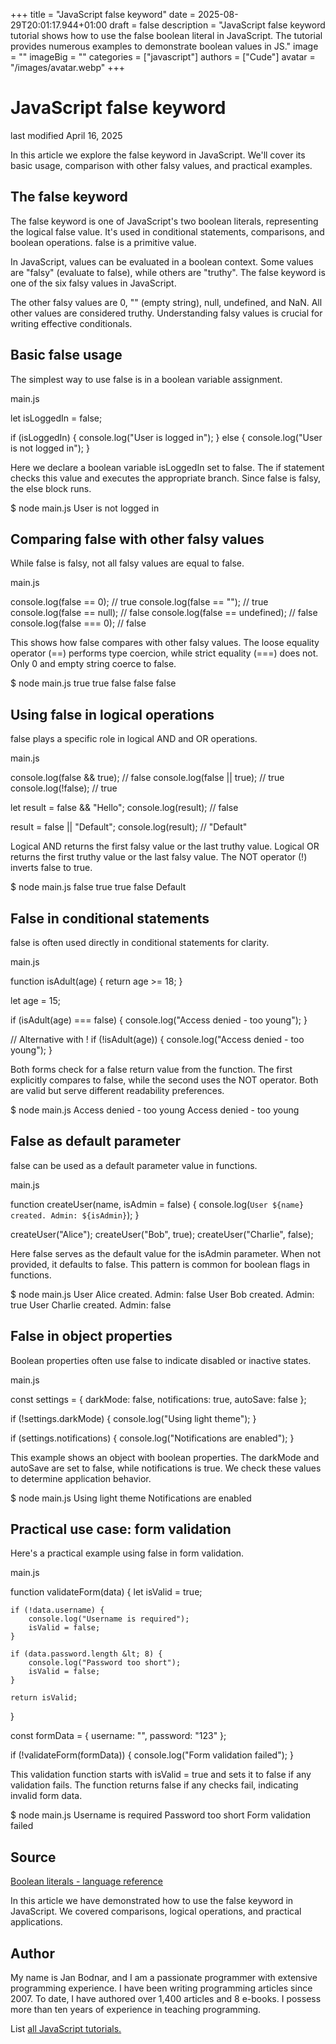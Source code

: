 +++
title = "JavaScript false keyword"
date = 2025-08-29T20:01:17.944+01:00
draft = false
description = "JavaScript false keyword tutorial shows how to use the false boolean literal in JavaScript. The tutorial provides numerous examples to demonstrate boolean values in JS."
image = ""
imageBig = ""
categories = ["javascript"]
authors = ["Cude"]
avatar = "/images/avatar.webp"
+++

# JavaScript false keyword

last modified April 16, 2025

In this article we explore the false keyword in JavaScript.
We'll cover its basic usage, comparison with other falsy values, and practical
examples.

## The false keyword

The false keyword is one of JavaScript's two boolean literals,
representing the logical false value. It's used in conditional statements,
comparisons, and boolean operations. false is a primitive value.

In JavaScript, values can be evaluated in a boolean context. Some values are
"falsy" (evaluate to false), while others are "truthy". The false
keyword is one of the six falsy values in JavaScript.

The other falsy values are 0, "" (empty string),
null, undefined, and NaN. All other values
are considered truthy. Understanding falsy values is crucial for writing
effective conditionals.

## Basic false usage

The simplest way to use false is in a boolean variable assignment.

main.js
  

let isLoggedIn = false;

if (isLoggedIn) {
    console.log("User is logged in");
} else {
    console.log("User is not logged in");
}

Here we declare a boolean variable isLoggedIn set to false.
The if statement checks this value and executes the appropriate branch. Since
false is falsy, the else block runs.

$ node main.js
User is not logged in

## Comparing false with other falsy values

While false is falsy, not all falsy values are equal to false.

main.js
  

console.log(false == 0);        // true
console.log(false == "");       // true
console.log(false == null);     // false
console.log(false == undefined); // false
console.log(false === 0);       // false

This shows how false compares with other falsy values. The loose
equality operator (==) performs type coercion, while strict equality
(===) does not. Only 0 and empty string coerce to
false.

$ node main.js
true
true
false
false
false

## Using false in logical operations

false plays a specific role in logical AND and OR operations.

main.js
  

console.log(false &amp;&amp; true);   // false
console.log(false || true);   // true
console.log(!false);          // true

let result = false &amp;&amp; "Hello";
console.log(result);          // false

result = false || "Default";
console.log(result);          // "Default"

Logical AND returns the first falsy value or the last truthy value. Logical OR
returns the first truthy value or the last falsy value. The NOT operator
(!) inverts false to true.

$ node main.js
false
true
true
false
Default

## False in conditional statements

false is often used directly in conditional statements for clarity.

main.js
  

function isAdult(age) {
    return age &gt;= 18;
}

let age = 15;

if (isAdult(age) === false) {
    console.log("Access denied - too young");
}

// Alternative with !
if (!isAdult(age)) {
    console.log("Access denied - too young");
}

Both forms check for a false return value from the function. The first explicitly
compares to false, while the second uses the NOT operator. Both are
valid but serve different readability preferences.

$ node main.js
Access denied - too young
Access denied - too young

## False as default parameter

false can be used as a default parameter value in functions.

main.js
  

function createUser(name, isAdmin = false) {
    console.log(`User ${name} created. Admin: ${isAdmin}`);
}

createUser("Alice");
createUser("Bob", true);
createUser("Charlie", false);

Here false serves as the default value for the isAdmin
parameter. When not provided, it defaults to false. This pattern is
common for boolean flags in functions.

$ node main.js
User Alice created. Admin: false
User Bob created. Admin: true
User Charlie created. Admin: false

## False in object properties

Boolean properties often use false to indicate disabled or inactive states.

main.js
  

const settings = {
    darkMode: false,
    notifications: true,
    autoSave: false
};

if (!settings.darkMode) {
    console.log("Using light theme");
}

if (settings.notifications) {
    console.log("Notifications are enabled");
}

This example shows an object with boolean properties. The darkMode
and autoSave are set to false, while
notifications is true. We check these values to
determine application behavior.

$ node main.js
Using light theme
Notifications are enabled

## Practical use case: form validation

Here's a practical example using false in form validation.

main.js
  

function validateForm(data) {
    let isValid = true;
    
    if (!data.username) {
        console.log("Username is required");
        isValid = false;
    }
    
    if (data.password.length &lt; 8) {
        console.log("Password too short");
        isValid = false;
    }
    
    return isValid;
}

const formData = {
    username: "",
    password: "123"
};

if (!validateForm(formData)) {
    console.log("Form validation failed");
}

This validation function starts with isValid = true and sets it to
false if any validation fails. The function returns false
if any checks fail, indicating invalid form data.

$ node main.js
Username is required
Password too short
Form validation failed

## Source

[Boolean literals - language reference](https://developer.mozilla.org/en-US/docs/Web/JavaScript/Reference/Lexical_grammar#boolean_literals)

In this article we have demonstrated how to use the false keyword in JavaScript.
We covered comparisons, logical operations, and practical applications.

## Author

My name is Jan Bodnar, and I am a passionate programmer with extensive
programming experience. I have been writing programming articles since 2007.
To date, I have authored over 1,400 articles and 8 e-books. I possess more
than ten years of experience in teaching programming.

List [all JavaScript tutorials.](/all/#js)